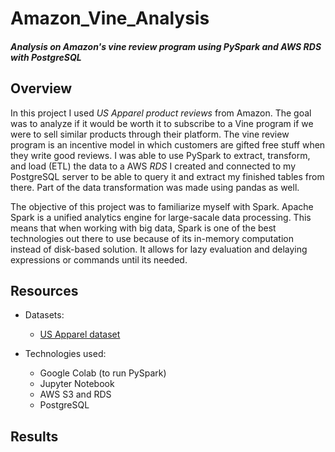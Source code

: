 # Amazon_Vine_Analysis
#### *Analysis on Amazon's vine review program using PySpark and AWS RDS with PostgreSQL*

## Overview

In this project I used *US Apparel product reviews* from Amazon. The goal was to analyze if it would be worth it to subscribe to a Vine program if we were to sell similar products through their platform. The vine review program is an incentive model in which customers are gifted free stuff when they write good reviews. I was able to use PySpark to extract, transform, and load (ETL) the data to a AWS *RDS* I created and connected to my PostgreSQL server to be able to query it and extract my finished tables from there. Part of the data transformation was made using pandas as well. 

The objective of this project was to familiarize myself with Spark. Apache Spark is a unified analytics engine for large-sacale data processing. This means that when working with big data, Spark is one of the best technologies out there to use because of its in-memory computation instead of disk-based solution. It allows for lazy evaluation and delaying expressions or commands until its needed. 

## Resources
- Datasets:
  - [US Apparel dataset](https://s3.amazonaws.com/amazon-reviews-pds/tsv/index.txt)

- Technologies used:
  - Google Colab (to run PySpark)
  - Jupyter Notebook
  - AWS S3 and RDS 
  - PostgreSQL

## Results

